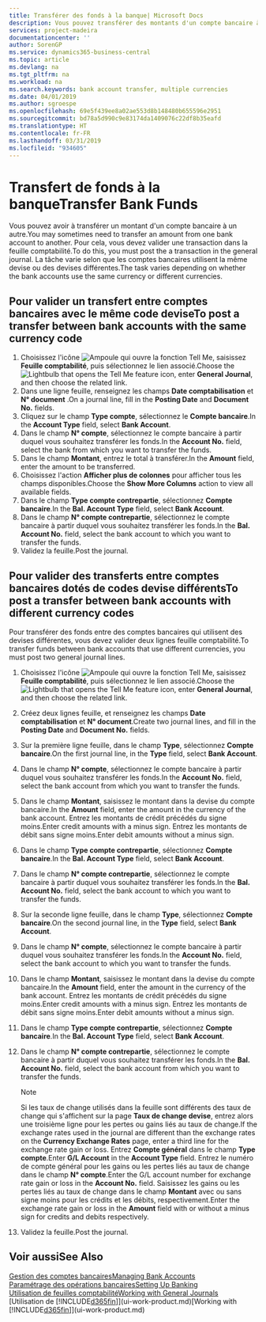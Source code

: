 ```yaml
---
title: Transférer des fonds à la banque| Microsoft Docs
description: Vous pouvez transférer des montants d'un compte bancaire à un autre, y compris dans différentes devises, en validant la transaction dans la feuille comptabilité.
services: project-madeira
documentationcenter: ''
author: SorenGP
ms.service: dynamics365-business-central
ms.topic: article
ms.devlang: na
ms.tgt_pltfrm: na
ms.workload: na
ms.search.keywords: bank account transfer, multiple currencies
ms.date: 04/01/2019
ms.author: sgroespe
ms.openlocfilehash: 69e5f439ee8a02ae553d8b148480b655596e2951
ms.sourcegitcommit: bd78a5d990c9e83174da1409076c22df8b35eafd
ms.translationtype: HT
ms.contentlocale: fr-FR
ms.lasthandoff: 03/31/2019
ms.locfileid: "934605"
---
```

# <a name="transfer-bank-funds"></a><span data-ttu-id="0fb7c-103">Transfert de fonds à la banque</span><span class="sxs-lookup"><span data-stu-id="0fb7c-103">Transfer Bank Funds</span></span>
<span data-ttu-id="0fb7c-104">Vous pouvez avoir à transférer un montant d'un compte bancaire à un autre.</span><span class="sxs-lookup"><span data-stu-id="0fb7c-104">You may sometimes need to transfer an amount from one bank account to another.</span></span> <span data-ttu-id="0fb7c-105">Pour cela, vous devez valider une transaction dans la feuille comptabilité.</span><span class="sxs-lookup"><span data-stu-id="0fb7c-105">To do this, you must post the a transaction in the general journal.</span></span> <span data-ttu-id="0fb7c-106">La tâche varie selon que les comptes bancaires utilisent la même devise ou des devises différentes.</span><span class="sxs-lookup"><span data-stu-id="0fb7c-106">The task varies depending on whether the bank accounts use the same currency or different currencies.</span></span>

## <a name="to-post-a-transfer-between-bank-accounts-with-the-same-currency-code"></a><span data-ttu-id="0fb7c-107">Pour valider un transfert entre comptes bancaires avec le même code devise</span><span class="sxs-lookup"><span data-stu-id="0fb7c-107">To post a transfer between bank accounts with the same currency code</span></span>
1. <span data-ttu-id="0fb7c-108">Choisissez l'icône ![Ampoule qui ouvre la fonction Tell Me](media/ui-search/search_small.png "Dites-moi ce que vous voulez faire"), saisissez **Feuille comptabilité**, puis sélectionnez le lien associé.</span><span class="sxs-lookup"><span data-stu-id="0fb7c-108">Choose the ![Lightbulb that opens the Tell Me feature](media/ui-search/search_small.png "Tell me what you want to do") icon, enter **General Journal**, and then choose the related link.</span></span>
2. <span data-ttu-id="0fb7c-109">Dans une ligne feuille, renseignez les champs **Date comptabilisation** et **N° document** .</span><span class="sxs-lookup"><span data-stu-id="0fb7c-109">On a journal line, fill in the **Posting Date** and **Document No.** fields.</span></span>
3. <span data-ttu-id="0fb7c-110">Cliquez sur le champ **Type compte**, sélectionnez le **Compte bancaire**.</span><span class="sxs-lookup"><span data-stu-id="0fb7c-110">In the **Account Type** field, select **Bank Account**.</span></span>
4. <span data-ttu-id="0fb7c-111">Dans le champ **N° compte**, sélectionnez le compte bancaire à partir duquel vous souhaitez transférer les fonds.</span><span class="sxs-lookup"><span data-stu-id="0fb7c-111">In the **Account No.** field, select the bank from which you want to transfer the funds.</span></span>
5. <span data-ttu-id="0fb7c-112">Dans le champ **Montant**, entrez le total à transférer.</span><span class="sxs-lookup"><span data-stu-id="0fb7c-112">In the **Amount** field, enter the amount to be transferred.</span></span>
6. <span data-ttu-id="0fb7c-113">Choisissez l'action **Afficher plus de colonnes** pour afficher tous les champs disponibles.</span><span class="sxs-lookup"><span data-stu-id="0fb7c-113">Choose the **Show More Columns** action to view all available fields.</span></span>
7. <span data-ttu-id="0fb7c-114">Dans le champ **Type compte contrepartie**, sélectionnez **Compte bancaire**.</span><span class="sxs-lookup"><span data-stu-id="0fb7c-114">In the **Bal. Account Type** field, select **Bank Account**.</span></span>
8. <span data-ttu-id="0fb7c-115">Dans le champ **N° compte contrepartie**, sélectionnez le compte bancaire à partir duquel vous souhaitez transférer les fonds.</span><span class="sxs-lookup"><span data-stu-id="0fb7c-115">In the **Bal. Account No.** field, select the bank account to which you want to transfer the funds.</span></span>
9. <span data-ttu-id="0fb7c-116">Validez la feuille.</span><span class="sxs-lookup"><span data-stu-id="0fb7c-116">Post the journal.</span></span>

## <a name="to-post-a-transfer-between-bank-accounts-with-different-currency-codes"></a><span data-ttu-id="0fb7c-117">Pour valider des transferts entre comptes bancaires dotés de codes devise différents</span><span class="sxs-lookup"><span data-stu-id="0fb7c-117">To post a transfer between bank accounts with different currency codes</span></span>
<span data-ttu-id="0fb7c-118">Pour transférer des fonds entre des comptes bancaires qui utilisent des devises différentes, vous devez valider deux lignes feuille comptabilité.</span><span class="sxs-lookup"><span data-stu-id="0fb7c-118">To transfer funds between bank accounts that use different currencies, you must post two general journal lines.</span></span>

1. <span data-ttu-id="0fb7c-119">Choisissez l'icône ![Ampoule qui ouvre la fonction Tell Me](media/ui-search/search_small.png "Dites-moi ce que vous voulez faire"), saisissez **Feuille comptabilité**, puis sélectionnez le lien associé.</span><span class="sxs-lookup"><span data-stu-id="0fb7c-119">Choose the ![Lightbulb that opens the Tell Me feature](media/ui-search/search_small.png "Tell me what you want to do") icon, enter **General Journal**, and then choose the related link.</span></span>
2. <span data-ttu-id="0fb7c-120">Créez deux lignes feuille, et renseignez les champs **Date comptabilisation** et **N° document**.</span><span class="sxs-lookup"><span data-stu-id="0fb7c-120">Create two journal lines, and fill in the **Posting Date** and **Document No.** fields.</span></span>
3. <span data-ttu-id="0fb7c-121">Sur la première ligne feuille, dans le champ **Type**, sélectionnez **Compte bancaire**.</span><span class="sxs-lookup"><span data-stu-id="0fb7c-121">On the first journal line, in the **Type** field, select **Bank Account**.</span></span>
4. <span data-ttu-id="0fb7c-122">Dans le champ **N° compte**, sélectionnez le compte bancaire à partir duquel vous souhaitez transférer les fonds.</span><span class="sxs-lookup"><span data-stu-id="0fb7c-122">In the **Account No.** field, select the bank account from which you want to transfer the funds.</span></span>
5. <span data-ttu-id="0fb7c-123">Dans le champ **Montant**, saisissez le montant dans la devise du compte bancaire.</span><span class="sxs-lookup"><span data-stu-id="0fb7c-123">In the **Amount** field, enter the amount in the currency of the bank account.</span></span> <span data-ttu-id="0fb7c-124">Entrez les montants de crédit précédés du signe moins.</span><span class="sxs-lookup"><span data-stu-id="0fb7c-124">Enter credit amounts with a minus sign.</span></span> <span data-ttu-id="0fb7c-125">Entrez les montants de débit sans signe moins.</span><span class="sxs-lookup"><span data-stu-id="0fb7c-125">Enter debit amounts without a minus sign.</span></span>
6. <span data-ttu-id="0fb7c-126">Dans le champ **Type compte contrepartie**, sélectionnez **Compte bancaire**.</span><span class="sxs-lookup"><span data-stu-id="0fb7c-126">In the **Bal. Account Type** field, select **Bank Account**.</span></span>
7. <span data-ttu-id="0fb7c-127">Dans le champ **N° compte contrepartie**, sélectionnez le compte bancaire à partir duquel vous souhaitez transférer les fonds.</span><span class="sxs-lookup"><span data-stu-id="0fb7c-127">In the **Bal. Account No.** field, select the bank account to which you want to transfer the funds.</span></span>
8. <span data-ttu-id="0fb7c-128">Sur la seconde ligne feuille, dans le champ **Type**, sélectionnez **Compte bancaire**.</span><span class="sxs-lookup"><span data-stu-id="0fb7c-128">On the second journal line, in the **Type** field, select **Bank Account**.</span></span>
9. <span data-ttu-id="0fb7c-129">Dans le champ **N° compte**, sélectionnez le compte bancaire à partir duquel vous souhaitez transférer les fonds.</span><span class="sxs-lookup"><span data-stu-id="0fb7c-129">In the **Account No.** field, select the bank account to which you want to transfer the funds.</span></span>
10. <span data-ttu-id="0fb7c-130">Dans le champ **Montant**, saisissez le montant dans la devise du compte bancaire.</span><span class="sxs-lookup"><span data-stu-id="0fb7c-130">In the **Amount** field, enter the amount in the currency of the bank account.</span></span> <span data-ttu-id="0fb7c-131">Entrez les montants de crédit précédés du signe moins.</span><span class="sxs-lookup"><span data-stu-id="0fb7c-131">Enter credit amounts with a minus sign.</span></span> <span data-ttu-id="0fb7c-132">Entrez les montants de débit sans signe moins.</span><span class="sxs-lookup"><span data-stu-id="0fb7c-132">Enter debit amounts without a minus sign.</span></span>
11. <span data-ttu-id="0fb7c-133">Dans le champ **Type compte contrepartie**, sélectionnez **Compte bancaire**.</span><span class="sxs-lookup"><span data-stu-id="0fb7c-133">In the **Bal. Account Type** field, select **Bank Account**.</span></span>  
12. <span data-ttu-id="0fb7c-134">Dans le champ **N° compte contrepartie**, sélectionnez le compte bancaire à partir duquel vous souhaitez transférer les fonds.</span><span class="sxs-lookup"><span data-stu-id="0fb7c-134">In the **Bal. Account No.** field, select the bank account from which you want to transfer the funds.</span></span>

    > [!NOTE]  
    > <span data-ttu-id="0fb7c-135">Si les taux de change utilisés dans la feuille sont différents des taux de change qui s'affichent sur la page **Taux de change devise**, entrez alors une troisième ligne pour les pertes ou gains liés au taux de change.</span><span class="sxs-lookup"><span data-stu-id="0fb7c-135">If the exchange rates used in the journal are different than the exchange rates on the **Currency Exchange Rates** page, enter a third line for the exchange rate gain or loss.</span></span> <span data-ttu-id="0fb7c-136">Entrez **Compte général** dans le champ **Type compte**.</span><span class="sxs-lookup"><span data-stu-id="0fb7c-136">Enter **G/L Account** in the **Account Type** field.</span></span> <span data-ttu-id="0fb7c-137">Entrez le numéro de compte général pour les gains ou les pertes liés au taux de change dans le champ **N° compte**.</span><span class="sxs-lookup"><span data-stu-id="0fb7c-137">Enter the G/L account number for exchange rate gain or loss in the **Account No.** field.</span></span> <span data-ttu-id="0fb7c-138">Saisissez les gains ou les pertes liés au taux de change dans le champ **Montant** avec ou sans signe moins pour les crédits et les débits, respectivement.</span><span class="sxs-lookup"><span data-stu-id="0fb7c-138">Enter the exchange rate gain or loss in the **Amount** field with or without a minus sign for credits and debits respectively.</span></span>
13. <span data-ttu-id="0fb7c-139">Validez la feuille.</span><span class="sxs-lookup"><span data-stu-id="0fb7c-139">Post the journal.</span></span>

## <a name="see-also"></a><span data-ttu-id="0fb7c-140">Voir aussi</span><span class="sxs-lookup"><span data-stu-id="0fb7c-140">See Also</span></span>
[<span data-ttu-id="0fb7c-141">Gestion des comptes bancaires</span><span class="sxs-lookup"><span data-stu-id="0fb7c-141">Managing Bank Accounts</span></span>](bank-manage-bank-accounts.md)  
[<span data-ttu-id="0fb7c-142">Paramétrage des opérations bancaires</span><span class="sxs-lookup"><span data-stu-id="0fb7c-142">Setting Up Banking</span></span>](bank-setup-banking.md)  
[<span data-ttu-id="0fb7c-143">Utilisation de feuilles comptabilité</span><span class="sxs-lookup"><span data-stu-id="0fb7c-143">Working with General Journals</span></span>](ui-work-general-journals.md)  
<span data-ttu-id="0fb7c-144">[Utilisation de [!INCLUDE[d365fin](includes/d365fin_md.md)]](ui-work-product.md)</span><span class="sxs-lookup"><span data-stu-id="0fb7c-144">[Working with [!INCLUDE[d365fin](includes/d365fin_md.md)]](ui-work-product.md)</span></span>

